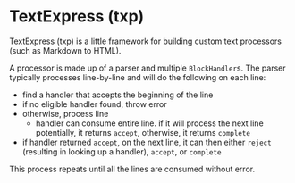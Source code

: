 # TextExpress (txp)

TextExpress (txp) is a little framework for building custom text processors (such as Markdown to HTML).

A processor is made up of a parser and multiple `BlockHandler`s. The parser typically processes line-by-line and will do the following on each line:

- find a handler that accepts the beginning of the line
- if no eligible handler found, throw error
- otherwise, process line
  - handler can consume entire line. if it will process the next line potentially, it returns `accept`, otherwise, it returns `complete`
- if handler returned `accept`, on the next line, it can then either `reject` (resulting in looking up a handler), `accept`, or `complete`

This process repeats until all the lines are consumed without error.
